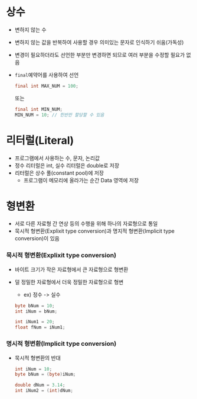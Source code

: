 # 상수

- 변하지 않는 수

- 변하지 않는 값을 반복하여 사용할 경우 의미있는 문자로 인식하기 쉬움(가독성)

- 변경이 필요하더라도 선언한 부분만 변경하면 되므로 여러 부분을 수정할 필요가 없음

- `final`예약어를 사용하여 선언

  ```java
  final int MAX_NUM = 100;
  ```

  또는

  ```java
  final int MIN_NUM;
  MIN_NUM = 10;	// 힌반만 할당할 수 있음
  ```

  

# 리터럴(Literal)

- 프로그램에서 사용하는 수, 문자, 논리값
- 정수 리터럴은 int, 실수 리터럴은 double로 저장
- 리터럴은 상수 풀(constant pool)에 저장
  - 프로그램이 메모리에 올라가는 순간 Data 영역에  저장



# 형변환

- 서로 다른 자료형 간 연상 등의 수행을 위해 하나의 자료형으로 통일
- 묵시적 형변환(Explixit type conversion)과 명지적 형변환(Implicit type conversion)이 있음



### 묵시적 형변환(Explixit type conversion)

- 바이트 크기가 작은 자료형에서 큰 자료형으로 형변환

- 덜 정밀한 자료형에서 더욱 정밀한 자료형으로 형변

  - ex) 정수 -> 실수

  ```java
  byte bNum = 10;
  int iNum = bNum;  
  
  int iNum1 = 20;
  float fNum = iNum1;
  ```



### 명시적 형변환(Implicit type conversion)

- 묵시적 형변환의 반대

  ```java
  int iNum = 10;
  byte bNum = (byte)iNum;
  
  double dNum = 3.14;
  int iNum2 = (int)dNum;
  ```

  